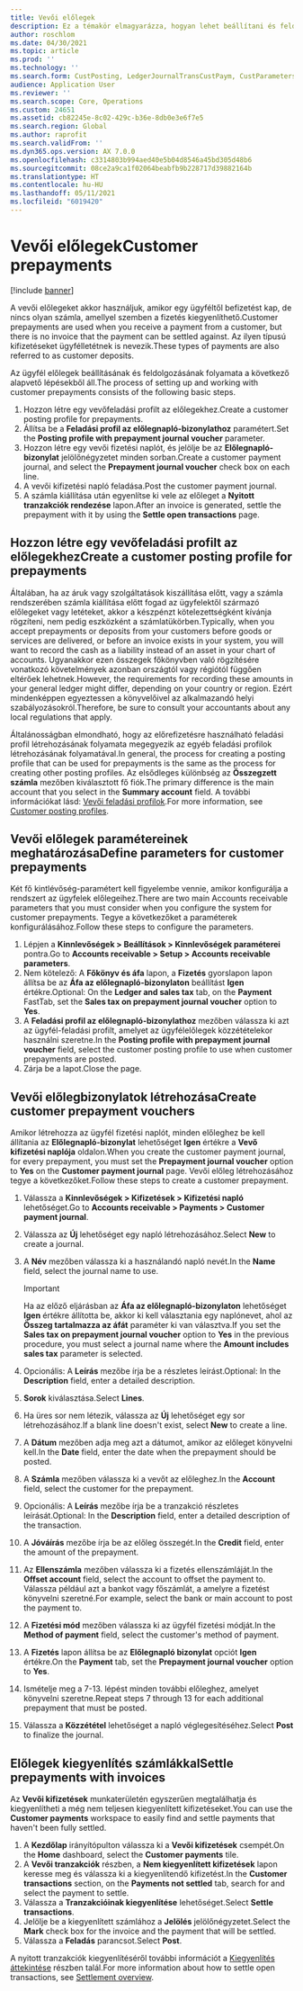 ```yaml
---
title: Vevői előlegek
description: Ez a témakör elmagyarázza, hogyan lehet beállítani és feldolgozni az ügyfelek előlegeit (más néven vevői letéteket).
author: roschlom
ms.date: 04/30/2021
ms.topic: article
ms.prod: ''
ms.technology: ''
ms.search.form: CustPosting, LedgerJournalTransCustPaym, CustParameters
audience: Application User
ms.reviewer: ''
ms.search.scope: Core, Operations
ms.custom: 24651
ms.assetid: cb82245e-8c02-429c-b36e-8db0e3e6f7e5
ms.search.region: Global
ms.author: raprofit
ms.search.validFrom: ''
ms.dyn365.ops.version: AX 7.0.0
ms.openlocfilehash: c3314803b994aed40e5b04d8546a45bd305d48b6
ms.sourcegitcommit: 08ce2a9ca1f02064beabfb9b228717d39882164b
ms.translationtype: HT
ms.contentlocale: hu-HU
ms.lasthandoff: 05/11/2021
ms.locfileid: "6019420"
---
```

# <a name="customer-prepayments"></a><span data-ttu-id="1a0d7-103">Vevői előlegek</span><span class="sxs-lookup"><span data-stu-id="1a0d7-103">Customer prepayments</span></span>

[!include [banner](../includes/banner.md)]

<span data-ttu-id="1a0d7-104">A vevői előlegeket akkor használjuk, amikor egy ügyféltől befizetést kap, de nincs olyan számla, amellyel szemben a fizetés kiegyenlíthető.</span><span class="sxs-lookup"><span data-stu-id="1a0d7-104">Customer prepayments are used when you receive a payment from a customer, but there is no invoice that the payment can be settled against.</span></span> <span data-ttu-id="1a0d7-105">Az ilyen típusú kifizetéseket ügyfélletétnek is nevezik.</span><span class="sxs-lookup"><span data-stu-id="1a0d7-105">These types of payments are also referred to as customer deposits.</span></span>

<span data-ttu-id="1a0d7-106">Az ügyfél előlegek beállításának és feldolgozásának folyamata a következő alapvető lépésekből áll.</span><span class="sxs-lookup"><span data-stu-id="1a0d7-106">The process of setting up and working with customer prepayments consists of the following basic steps.</span></span>

1. <span data-ttu-id="1a0d7-107">Hozzon létre egy vevőfeladási profilt az előlegekhez.</span><span class="sxs-lookup"><span data-stu-id="1a0d7-107">Create a customer posting profile for prepayments.</span></span>
2. <span data-ttu-id="1a0d7-108">Állítsa be a **Feladási profil az előlegnapló-bizonylathoz** paramétert.</span><span class="sxs-lookup"><span data-stu-id="1a0d7-108">Set the **Posting profile with prepayment journal voucher** parameter.</span></span>
3. <span data-ttu-id="1a0d7-109">Hozzon létre egy vevői fizetési naplót, és jelölje be az **Előlegnapló-bizonylat** jelölőnégyzetet minden sorban.</span><span class="sxs-lookup"><span data-stu-id="1a0d7-109">Create a customer payment journal, and select the **Prepayment journal voucher** check box on each line.</span></span>
4. <span data-ttu-id="1a0d7-110">A vevői kifizetési napló feladása.</span><span class="sxs-lookup"><span data-stu-id="1a0d7-110">Post the customer payment journal.</span></span>
5. <span data-ttu-id="1a0d7-111">A számla kiállítása után egyenlítse ki vele az előleget a **Nyitott tranzakciók rendezése** lapon.</span><span class="sxs-lookup"><span data-stu-id="1a0d7-111">After an invoice is generated, settle the prepayment with it by using the **Settle open transactions** page.</span></span>

## <a name="create-a-customer-posting-profile-for-prepayments"></a><span data-ttu-id="1a0d7-112">Hozzon létre egy vevőfeladási profilt az előlegekhez</span><span class="sxs-lookup"><span data-stu-id="1a0d7-112">Create a customer posting profile for prepayments</span></span>

<span data-ttu-id="1a0d7-113">Általában, ha az áruk vagy szolgáltatások kiszállítása előtt, vagy a számla rendszerében számla kiállítása előtt fogad az ügyfelektől származó előlegeket vagy letéteket, akkor a készpénzt kötelezettségként kívánja rögzíteni, nem pedig eszközként a számlatükörben.</span><span class="sxs-lookup"><span data-stu-id="1a0d7-113">Typically, when you accept prepayments or deposits from your customers before goods or services are delivered, or before an invoice exists in your system, you will want to record the cash as a liability instead of an asset in your chart of accounts.</span></span> <span data-ttu-id="1a0d7-114">Ugyanakkor ezen összegek főkönyvben való rögzítésére vonatkozó követelmények azonban országtól vagy régiótól függően eltérőek lehetnek.</span><span class="sxs-lookup"><span data-stu-id="1a0d7-114">However, the requirements for recording these amounts in your general ledger might differ, depending on your country or region.</span></span> <span data-ttu-id="1a0d7-115">Ezért mindenképpen egyeztessen a könyvelőivel az alkalmazandó helyi szabályozásokról.</span><span class="sxs-lookup"><span data-stu-id="1a0d7-115">Therefore, be sure to consult your accountants about any local regulations that apply.</span></span>

<span data-ttu-id="1a0d7-116">Általánosságban elmondható, hogy az előrefizetésre használható feladási profil létrehozásának folyamata megegyezik az egyéb feladási profilok létrehozásának folyamatával.</span><span class="sxs-lookup"><span data-stu-id="1a0d7-116">In general, the process for creating a posting profile that can be used for prepayments is the same as the process for creating other posting profiles.</span></span> <span data-ttu-id="1a0d7-117">Az elsődleges különbség az **Összegzett számla** mezőben kiválasztott fő fiók.</span><span class="sxs-lookup"><span data-stu-id="1a0d7-117">The primary difference is the main account that you select in the **Summary account** field.</span></span> <span data-ttu-id="1a0d7-118">A további információkat lásd: [Vevői feladási profilok](customer-posting-profiles.md).</span><span class="sxs-lookup"><span data-stu-id="1a0d7-118">For more information, see [Customer posting profiles](customer-posting-profiles.md).</span></span>

## <a name="define-parameters-for-customer-prepayments"></a><span data-ttu-id="1a0d7-119">Vevői előlegek paramétereinek meghatározása</span><span class="sxs-lookup"><span data-stu-id="1a0d7-119">Define parameters for customer prepayments</span></span>

<span data-ttu-id="1a0d7-120">Két fő kintlévőség-paramétert kell figyelembe vennie, amikor konfigurálja a rendszert az ügyfelek előlegeihez.</span><span class="sxs-lookup"><span data-stu-id="1a0d7-120">There are two main Accounts receivable parameters that you must consider when you configure the system for customer prepayments.</span></span> <span data-ttu-id="1a0d7-121">Tegye a következőket a paraméterek konfigurálásához.</span><span class="sxs-lookup"><span data-stu-id="1a0d7-121">Follow these steps to configure the parameters.</span></span>

1. <span data-ttu-id="1a0d7-122">Lépjen a **Kinnlevőségek \> Beállítások \> Kinnlevőségek paraméterei** pontra.</span><span class="sxs-lookup"><span data-stu-id="1a0d7-122">Go to **Accounts receivable \> Setup \> Accounts receivable parameters**.</span></span>
2. <span data-ttu-id="1a0d7-123">Nem kötelező: A **Főkönyv és áfa** lapon, a **Fizetés** gyorslapon lapon állítsa be az **Áfa az előlegnapló-bizonylaton** beállítást **Igen** értékre.</span><span class="sxs-lookup"><span data-stu-id="1a0d7-123">Optional: On the **Ledger and sales tax** tab, on the **Payment** FastTab, set the **Sales tax on prepayment journal voucher** option to **Yes**.</span></span>
3. <span data-ttu-id="1a0d7-124">A **Feladási profil az előlegnapló-bizonylathoz** mezőben válassza ki azt az ügyfél-feladási profilt, amelyet az ügyfélelőlegek közzétételekor használni szeretne.</span><span class="sxs-lookup"><span data-stu-id="1a0d7-124">In the **Posting profile with prepayment journal voucher** field, select the customer posting profile to use when customer prepayments are posted.</span></span>
4. <span data-ttu-id="1a0d7-125">Zárja be a lapot.</span><span class="sxs-lookup"><span data-stu-id="1a0d7-125">Close the page.</span></span>

## <a name="create-customer-prepayment-vouchers"></a><span data-ttu-id="1a0d7-126">Vevői előlegbizonylatok létrehozása</span><span class="sxs-lookup"><span data-stu-id="1a0d7-126">Create customer prepayment vouchers</span></span>

<span data-ttu-id="1a0d7-127">Amikor létrehozza az ügyfél fizetési naplót, minden előleghez be kell állítania az **Előlegnapló-bizonylat** lehetőséget **Igen** értékre a **Vevő kifizetési naplója** oldalon.</span><span class="sxs-lookup"><span data-stu-id="1a0d7-127">When you create the customer payment journal, for every prepayment, you must set the **Prepayment journal voucher** option to **Yes** on the **Customer payment journal** page.</span></span> <span data-ttu-id="1a0d7-128">Vevői előleg létrehozásához tegye a következőket.</span><span class="sxs-lookup"><span data-stu-id="1a0d7-128">Follow these steps to create a customer prepayment.</span></span>

1. <span data-ttu-id="1a0d7-129">Válassza a **Kinnlevőségek \> Kifizetések \> Kifizetési napló** lehetőséget.</span><span class="sxs-lookup"><span data-stu-id="1a0d7-129">Go to **Accounts receivable \> Payments \> Customer payment journal**.</span></span>
2. <span data-ttu-id="1a0d7-130">Válassza az **Új** lehetőséget egy napló létrehozásához.</span><span class="sxs-lookup"><span data-stu-id="1a0d7-130">Select **New** to create a journal.</span></span>
3. <span data-ttu-id="1a0d7-131">A **Név** mezőben válassza ki a használandó napló nevét.</span><span class="sxs-lookup"><span data-stu-id="1a0d7-131">In the **Name** field, select the journal name to use.</span></span>

    > [!IMPORTANT]
    > <span data-ttu-id="1a0d7-132">Ha az előző eljárásban az **Áfa az előlegnapló-bizonylaton** lehetőséget **Igen** értékre állította be, akkor ki kell választania egy naplónevet, ahol az **Összeg tartalmazza az áfát** paraméter ki van választva.</span><span class="sxs-lookup"><span data-stu-id="1a0d7-132">If you set the **Sales tax on prepayment journal voucher** option to **Yes** in the previous procedure, you must select a journal name where the **Amount includes sales tax** parameter is selected.</span></span> 

4. <span data-ttu-id="1a0d7-133">Opcionális: A **Leírás** mezőbe írja be a részletes leírást.</span><span class="sxs-lookup"><span data-stu-id="1a0d7-133">Optional: In the **Description** field, enter a detailed description.</span></span>
5. <span data-ttu-id="1a0d7-134">**Sorok** kiválasztása.</span><span class="sxs-lookup"><span data-stu-id="1a0d7-134">Select **Lines**.</span></span>
6. <span data-ttu-id="1a0d7-135">Ha üres sor nem létezik, válassza az **Új** lehetőséget egy sor létrehozásához.</span><span class="sxs-lookup"><span data-stu-id="1a0d7-135">If a blank line doesn't exist, select **New** to create a line.</span></span>
7. <span data-ttu-id="1a0d7-136">A **Dátum** mezőben adja meg azt a dátumot, amikor az előleget könyvelni kell.</span><span class="sxs-lookup"><span data-stu-id="1a0d7-136">In the **Date** field, enter the date when the prepayment should be posted.</span></span>
8. <span data-ttu-id="1a0d7-137">A **Számla** mezőben válassza ki a vevőt az előleghez.</span><span class="sxs-lookup"><span data-stu-id="1a0d7-137">In the **Account** field, select the customer for the prepayment.</span></span>
9. <span data-ttu-id="1a0d7-138">Opcionális: A **Leírás** mezőbe írja be a tranzakció részletes leírását.</span><span class="sxs-lookup"><span data-stu-id="1a0d7-138">Optional: In the **Description** field, enter a detailed description of the transaction.</span></span>
10. <span data-ttu-id="1a0d7-139">A **Jóváírás** mezőbe írja be az előleg összegét.</span><span class="sxs-lookup"><span data-stu-id="1a0d7-139">In the **Credit** field, enter the amount of the prepayment.</span></span>
11. <span data-ttu-id="1a0d7-140">Az **Ellenszámla** mezőben válassza ki a fizetés ellenszámláját.</span><span class="sxs-lookup"><span data-stu-id="1a0d7-140">In the **Offset account** field, select the account to offset the payment to.</span></span> <span data-ttu-id="1a0d7-141">Válassza például azt a bankot vagy főszámlát, a amelyre a fizetést könyvelni szeretné.</span><span class="sxs-lookup"><span data-stu-id="1a0d7-141">For example, select the bank or main account to post the payment to.</span></span>
12. <span data-ttu-id="1a0d7-142">A **Fizetési mód** mezőben válassza ki az ügyfél fizetési módját.</span><span class="sxs-lookup"><span data-stu-id="1a0d7-142">In the **Method of payment** field, select the customer's method of payment.</span></span>
13. <span data-ttu-id="1a0d7-143">A **Fizetés** lapon állítsa be az **Előlegnapló bizonylat** opciót **Igen** értékre.</span><span class="sxs-lookup"><span data-stu-id="1a0d7-143">On the **Payment** tab, set the **Prepayment journal voucher** option to **Yes**.</span></span>
14. <span data-ttu-id="1a0d7-144">Ismételje meg a 7-13. lépést minden további előleghez, amelyet könyvelni szeretne.</span><span class="sxs-lookup"><span data-stu-id="1a0d7-144">Repeat steps 7 through 13 for each additional prepayment that must be posted.</span></span>
15. <span data-ttu-id="1a0d7-145">Válassza a **Közzététel** lehetőséget a napló véglegesítéséhez.</span><span class="sxs-lookup"><span data-stu-id="1a0d7-145">Select **Post** to finalize the journal.</span></span>

## <a name="settle-prepayments-with-invoices"></a><span data-ttu-id="1a0d7-146">Előlegek kiegyenlítés számlákkal</span><span class="sxs-lookup"><span data-stu-id="1a0d7-146">Settle prepayments with invoices</span></span>

<span data-ttu-id="1a0d7-147">Az **Vevői kifizetések** munkaterületén egyszerűen megtalálhatja és kiegyenlítheti a még nem teljesen kiegyenlített kifizetéseket.</span><span class="sxs-lookup"><span data-stu-id="1a0d7-147">You can use the **Customer payments** workspace to easily find and settle payments that haven't been fully settled.</span></span>

1. <span data-ttu-id="1a0d7-148">A **Kezdőlap** irányítópulton válassza ki a **Vevői kifizetések** csempét.</span><span class="sxs-lookup"><span data-stu-id="1a0d7-148">On the **Home** dashboard, select the **Customer payments** tile.</span></span>
2. <span data-ttu-id="1a0d7-149">A **Vevői tranzakciók** részben, a **Nem kiegyenlített kifizetések** lapon keresse meg és válassza ki a kiegyenlítendő kifizetést.</span><span class="sxs-lookup"><span data-stu-id="1a0d7-149">In the **Customer transactions** section, on the **Payments not settled** tab, search for and select the payment to settle.</span></span>
3. <span data-ttu-id="1a0d7-150">Válassza a **Tranzakcióinak kiegyenlítése** lehetőséget.</span><span class="sxs-lookup"><span data-stu-id="1a0d7-150">Select **Settle transactions**.</span></span>
4. <span data-ttu-id="1a0d7-151">Jelölje be a kiegyenlített számlához a **Jelölés** jelölőnégyzetet.</span><span class="sxs-lookup"><span data-stu-id="1a0d7-151">Select the **Mark** check box for the invoice and the payment that will be settled.</span></span>
5. <span data-ttu-id="1a0d7-152">Válassza a **Feladás** parancsot.</span><span class="sxs-lookup"><span data-stu-id="1a0d7-152">Select **Post**.</span></span>

<span data-ttu-id="1a0d7-153">A nyitott tranzakciók kiegyenlítéséről további információt a [Kiegyenlítés áttekintése](/cash-bank-management/settlement-overview.md) részben talál.</span><span class="sxs-lookup"><span data-stu-id="1a0d7-153">For more information about how to settle open transactions, see [Settlement overview](/cash-bank-management/settlement-overview.md).</span></span>
